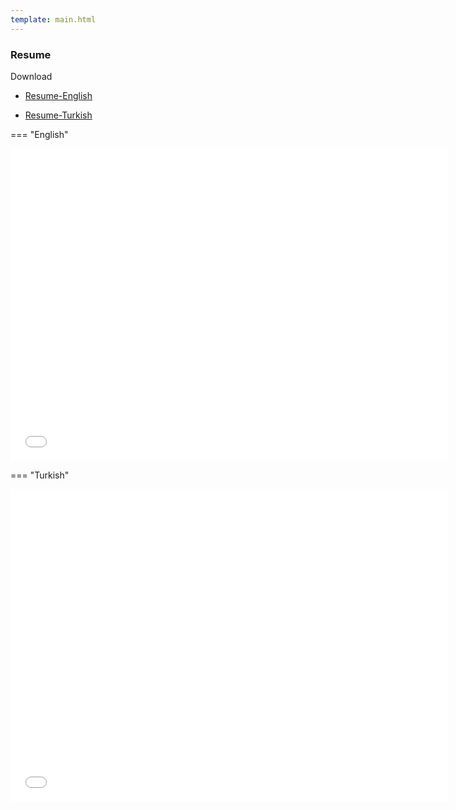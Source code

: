 ```yaml
---
template: main.html
---
```


### Resume

Download 

- [Resume-English](ugur_coruh_en_cv.pdf)

- [Resume-Turkish](ugur_coruh_tr_cv.pdf)


=== "English"

<iframe width=700, height=500 frameBorder=0 src="ugur_coruh_en_cv"></iframe>

=== "Turkish"

<iframe width=700, height=500 frameBorder=0 src="ugur_coruh_tr_cv.pdf"></iframe>



